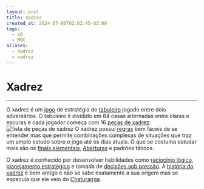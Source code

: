 ```yaml
---
layout: post
title: Xadrez
created_at: 2024-07-06T02:02:45-03:00
tags:
  - v0
  - MOC
aliases:
  - Xadrez
  - xadrez
---
```

# Xadrez
----

O xadrez é um [jogo](_insight/Jogo.md) de estratégia de [tabuleiro](_insight/Jogo%20de%20tabuleiro.md) jogado entre dois adversários. O tabuleiro é dividido em 64 casas alternadas entre claras e escuras e cada jogador começa com 16 [peças de xadrez](_insight/2024/07/2024-07-06-Pecas_de_xadrez.md):
![lista de peças de xadrez](_insight/2024/07/2024-07-06-Pecas_de_xadrez.md#^lista-de-pecas)
O xadrez possui [regras](_insight/2024/07/2024-07-07-Regras_do_xadrez.md) bem fáceis de se entender mas que permite combinações complexas de situações que traz um amplo estudo sobre o jogo até os dias atuais. O que se costuma estudar mais são os [finais elementais](_insight/2024/07/2024-07-06-Finais_elementais.md), [Aberturas](_draft/2024/07/2024-07-06-Aberturas_de_xadrez.md) e padrões táticos.

O xadrez é conhecido por desenvolver habilidades como [raciocínio lógico](_insight/2024/07/2024-07-07-Raciocínio_logico.md), [planejamento estratégico](_insight/2024/07/2024-07-07-Planejamento_estrategico.md) e tomada de [decisões sob pressão](_insight/2024/07/2024-07-07-Decisoes_sob_pressao.md). A [história do xadrez](_insight/2024/07/2024-07-07-Historia_do_xadrez.md) é bem antigo e não se sabe exatamente a sua origem mas se especula que ele veio do [Chaturanga](_insight/2024/07/2024-07-07-Chaturanga.md).
